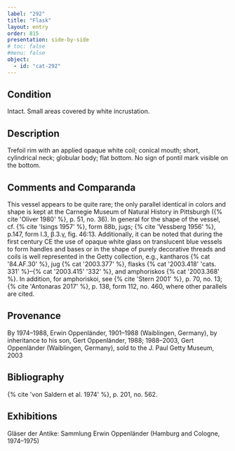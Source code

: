 ```yaml
---
label: "292"
title: "Flask"
layout: entry
order: 815
presentation: side-by-side
# toc: false
#menu: false 
object:
  - id: "cat-292"
---
```


## Condition

Intact. Small areas covered by white incrustation.

## Description

Trefoil rim with an applied opaque white coil; conical mouth; short, cylindrical neck; globular body; flat bottom. No sign of pontil mark visible on the bottom.

## Comments and Comparanda

This vessel appears to be quite rare; the only parallel identical in colors and shape is kept at the Carnegie Museum of Natural History in Pittsburgh ({% cite 'Oliver 1980' %}, p. 51, no. 36). In general for the shape of the vessel, cf. {% cite 'Isings 1957' %}, form 88b, jugs; {% cite 'Vessberg 1956' %}, p.147, form I.3, β.3.γ, fig. 46:13. Additionally, it can be noted that during the first century CE the use of opaque white glass on translucent blue vessels to form handles and bases or in the shape of purely decorative threads and coils is well represented in the Getty collection, e.g., kantharos {% cat '84.AF.30' %}, jug {% cat '2003.377' %}, flasks {% cat '2003.418' 'cats. 331' %}–{% cat '2003.415' '332' %}, and amphoriskos {% cat '2003.368' %}. In addition, for amphoriskoi, see {% cite 'Stern 2001' %}, p. 70, no. 13; {% cite 'Antonaras 2017' %}, p. 138, form 112, no. 460, where other parallels are cited.

## Provenance

By 1974–1988, Erwin Oppenländer, 1901–1988 (Waiblingen, Germany), by inheritance to his son, Gert Oppenländer, 1988; 1988–2003, Gert Oppenländer (Waiblingen, Germany), sold to the J. Paul Getty Museum, 2003

## Bibliography

{% cite 'von Saldern et al. 1974' %}, p. 201, no. 562.

## Exhibitions

Gläser der Antike: Sammlung Erwin Oppenländer (Hamburg and Cologne, 1974–1975)